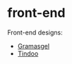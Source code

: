# front-end
Front-end designs:
<br/>
<ul>
  <li><a href="./11.2.1 Gramasgel Proto/index.html"> Gramasgel </a></li>
  <li><a href="./11.3 Tindoo Project"> Tindoo </a></li>
</ul>
